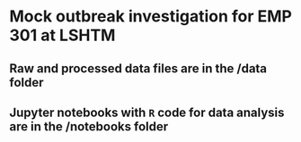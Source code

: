# Mock outbreak investigation for EMP 301 at LSHTM
## Raw and processed data files are in the /data folder
## Jupyter notebooks with `R` code for data analysis are in the /notebooks folder
